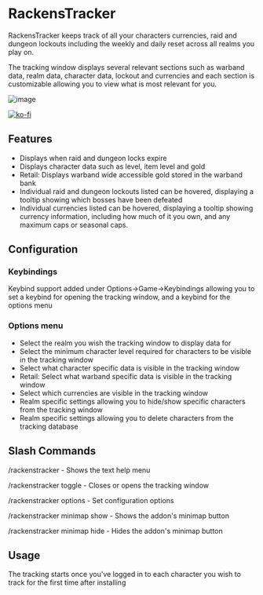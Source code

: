 # RackensTracker
RackensTracker keeps track of all your characters currencies, raid and dungeon lockouts including the weekly and daily reset across all realms you play on. 

The tracking window displays several relevant sections such as warband data, realm data, character data, lockout and currencies and each section is customizable allowing you to view what is most relevant for you.

![image](https://github.com/user-attachments/assets/ef039f06-5d59-4f92-a938-89c4aa0032c0)

[![ko-fi](https://ko-fi.com/img/githubbutton_sm.svg)](https://ko-fi.com/F1F712EAKV)

## Features
* Displays when raid and dungeon locks expire
* Displays character data such as level, item level and gold
* Retail: Displays warband wide accessible gold stored in the warband bank
* Individual raid and dungeon lockouts listed can be hovered, displaying a tooltip showing which bosses have been defeated
* Individual currencies listed can be hovered, displaying a tooltip showing currency information, including how much of it you own, and any maximum caps or seasonal caps.

## Configuration
### Keybindings
Keybind support added under Options->Game->Keybindings allowing you to set a keybind for opening the tracking window, and a keybind for the options menu

### Options menu
* Select the realm you wish the tracking window to display data for
* Select the minimum character level required for characters to be visible in the tracking window
* Select what character specific data is visible in the tracking window
* Retail: Select what warband specific data is visible in the tracking window
* Select which currencies are visible in the tracking window
* Realm specific settings allowing you to hide/show specific characters from the tracking window
* Realm specific settings allowing you to delete characters from the tracking database

## Slash Commands
/rackenstracker - Shows the text help menu

/rackenstracker toggle - Closes or opens the tracking window

/rackenstracker options - Set configuration options

/rackenstracker minimap show - Shows the addon's minimap button

/rackenstracker minimap hide - Hides the addon's minimap button

## Usage
The tracking starts once you've logged in to each character you wish to track for the first time after installing
